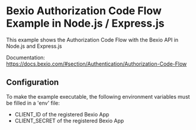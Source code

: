 # Bexio Authorization Code Flow Example in Node.js / Express.js

This example shows the Authorization Code Flow with the Bexio API in Node.js and Express.js

Documentation: https://docs.bexio.com/#section/Authentication/Authorization-Code-Flow

## Configuration
To make the example executable, the following environment variables must be filled in a 'env' file:

* CLIENT_ID of the registered Bexio App
* CLIENT_SECRET of the registered Bexio App

